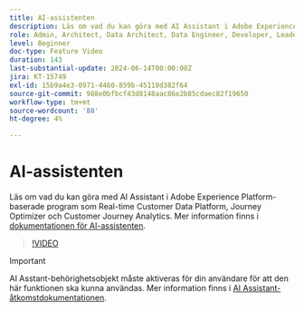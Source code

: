 ```yaml
---
title: AI-assistenten
description: Läs om vad du kan göra med AI Assistant i Adobe Experience Platform-baserade program som Real-time Customer Data Platform, Journey Optimizer och Customer Journey Analytics.
role: Admin, Architect, Data Architect, Data Engineer, Developer, Leader, User
level: Beginner
doc-type: Feature Video
duration: 143
last-substantial-update: 2024-06-14T00:00:00Z
jira: KT-15749
exl-id: 15b9a4e3-0971-4460-859b-45118d382f64
source-git-commit: 988e0bfbcf43d8148aac86e2b85cdaec82f19650
workflow-type: tm+mt
source-wordcount: '88'
ht-degree: 4%

---
```


# AI-assistenten

Läs om vad du kan göra med AI Assistant i Adobe Experience Platform-baserade program som Real-time Customer Data Platform, Journey Optimizer och Customer Journey Analytics. Mer information finns i [dokumentationen för AI-assistenten](https://experienceleague.adobe.com/en/docs/experience-platform/ai-assistant/home).

>[!VIDEO](https://video.tv.adobe.com/v/3429845/?learn=on)

>[!IMPORTANT]
>
> AI Asstant-behörighetsobjekt måste aktiveras för din användare för att den här funktionen ska kunna användas. Mer information finns i [AI Assistant-åtkomstdokumentationen](https://experienceleague.adobe.com/en/docs/experience-platform/ai-assistant/access).
